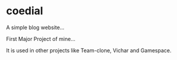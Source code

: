 # coedial
A simple blog website...

First Major Project of mine...

It is used in other projects like Team-clone, Vichar and Gamespace.
